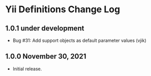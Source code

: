 # Yii Definitions Change Log

## 1.0.1 under development

- Bug #31: Add support objects as default parameter values (vjik)

## 1.0.0 November 30, 2021

- Initial release.
